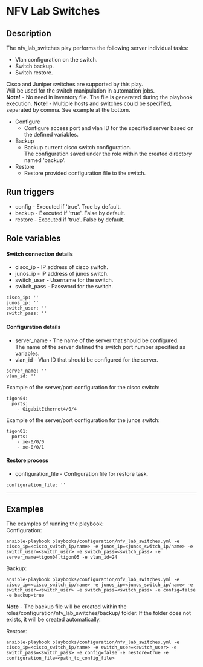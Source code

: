 # NFV Lab Switches

## Description
The nfv_lab_switches play performs the following server individual tasks:
- Vlan configuration on the switch.
- Switch backup.
- Switch restore.  

Cisco and Juniper switches are supported by this play.  
Will be used for the switch manipulation in automation jobs.  
**Note!** - No need in inventory file. The file is generated during the playbook execution.
**Note!** - Multiple hosts and switches could be specified, separated by comma. See example at the bottom.

* Configure
    * Configure access port and vlan ID for the specified server based on the defined variables.
* Backup
    * Backup current cisco switch configuration.  
      The configuration saved under the role within the created directory named 'backup'.
* Restore
    * Restore provided configuration file to the switch.

## Run triggers
* config - Executed if 'true'. True by default.
* backup - Executed if 'true'. False by default.
* restore - Executed if 'true'. False by default.

## Role variables
#### Switch connection details
- cisco_ip - IP address of cisco switch.
- junos_ip - IP address of junos switch.
- switch_user - Username for the switch.
- switch_pass - Password for the switch.
```
cisco_ip: ''
junos_ip: ''
switch_user: ''
switch_pass: ''
```

#### Configuration details
- server_name - The name of the server that should be configured.  
  The name of the server defined the switch port number specified as variables.
- vlan_id - Vlan ID that should be configured for the server.
```
server_name: ''
vlan_id: ''
```

Example of the server/port configuration for the cisco switch:
```
tigon04:
  ports:
    - GigabitEthernet4/0/4
```

Example of the server/port configuration for the junos switch:
```
tigon01:
  ports:
    - xe-0/0/0
    - xe-0/0/1
```

#### Restore process
- configuration_file - Configuration file for restore task.
```
configuration_file: ''
```

***
## Examples
The examples of running the playbook:  
Configuration:
```
ansible-playbook playbooks/configuration/nfv_lab_switches.yml -e cisco_ip=<cisco_switch_ip/name> -e junos_ip=<junos_switch_ip/name> -e switch_user=<switch_user> -e switch_pass=<switch_pass> -e server_name=tigon04,tigon05 -e vlan_id=24
```

Backup:
```
ansible-playbook playbooks/configuration/nfv_lab_switches.yml -e cisco_ip=<cisco_switch_ip/name> -e junos_ip=<junos_switch_ip/name> -e switch_user=<switch_user> -e switch_pass=<switch_pass> -e config=false -e backup=true
```
**Note** - The backup file will be created within the roles/configuration/nfv_lab_switches/backup/ folder. If the folder does not exists, it will be created automatically.

Restore:
```
ansible-playbook playbooks/configuration/nfv_lab_switches.yml -e cisco_ip=<cisco_switch_ip/name> -e switch_user=<switch_user> -e switch_pass=<switch_pass> -e config=false -e restore=true -e configuration_file=<path_to_config_file>
```
